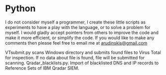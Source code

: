 # Python

I do not consider myself a programmer, I create these little scripts as experiments to have a play with the language, or to solve a problem for myself. I would gladly accept pointers from others to improve the code and make it more efficient, or simplify the code. If you would like to make any comments then please feel free to email me at arudinskis@gmail.com

VTsubmit.py scans Windows directory and submits found files to Virus Total for inspection. If no data about file is found, file will be submitted for scanning.
Qradar_blacklists.py. Import of blacklisted DNS and IP records to Reference Sets of IBM Qradar SIEM.
